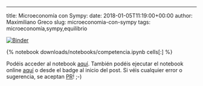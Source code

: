 ---
title: Microeconomía con Sympy:
date: 2018-01-05T11:19:00+00:00
author: Maximiliano Greco
slug: microeconomia-con-sympy
tags: microeconomía,sympy,equilibrio

[![Binder](https://mybinder.org/badge.svg)](https://mybinder.org/v2/gh/mmngreco/mmngreco.github.io-source/master/?filepath=content/downloads/notebooks/competencia.ipynb)

{% notebook downloads/notebooks/competencia.ipynb cells[:] %}

Podéis acceder al notebook [aquí](https://github.com/mmngreco/mmngreco.github.io-source/blob/master/content/downloads/notebooks/competencia.ipynb). También podéis ejecutar el notebook online [aquí](https://mybinder.org/v2/gh/mmngreco/mmngreco.github.io-source/master/?filepath=content/downloads/notebooks/competencia.ipynb) o desde el badge al inicio del post. Si véis cualquier error o sugerencia, se aceptan [PR](https://github.com/mmngreco/mmngreco.github.io-source/pulls)! ;-)
